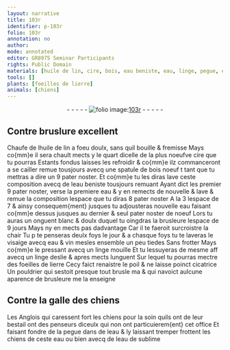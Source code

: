 ```yaml
---
layout: narrative
title: 103r
identifier: p-103r
folio: 103r
annotation: no
author:
mode: annotated
editor: GR8975 Seminar Participants
rights: Public Domain
materials: [huile de lin, cire, bois, eau beniste, eau, linge, pegue, eau de sublime]
tools: []
plants: [foeilles de lierre]
animals: [chiens]
---
```


<div class="folio" align="center">- - - - - <a href="http://gallica.bnf.fr/ark:/12148/btv1b10500001g/f211.item" target="_blank"><img src="https://cu-mkp.github.io/2017-workshop-edition/assets/photo-icon.png" alt="folio image: " style="display:inline-block; margin-bottom:-3px;"/>103r</a> - - - - - </div>    

## Contre bruslure excellent

 
Chaufe de l<span class="m">huile de lin</span> a foeu doulx, sans quil bouille & fremisse Mays co{mm}e il sera chault mects y le quart dicelle de la plus noeufve <span class="m">cire</span> que tu pourras Estants fondus laisses les refroidir & co{mm}e ilz commanceront a se cailler remue tousjours avecq une spatule de <span class="m">bois</span> noeuf t tant que tu mettras a dire un 9 pater noster. Et co{mm}e tu les diras lave ceste composition avecq de l<span class="m">eau beniste</span> tousjours remuant Ayant dict les premier 9 pater noster, verse la premiere <span class="m">eau</span> & y en remects de nouvelle & lave & remue la composition lespace que tu diras 8 pater noster A la 3 lespace de 7 & ainsy consequem{ment} jusques tu adjousteras nouvelle eau faisant co{mm}e dessus jusques au dernier & seul pater noster de noeuf Lors tu auras un onguent blanc & doulx duquel tu oingdras la brusleure lespace de 9 jours Mays ny en mects pas dadvantage Car il te faeroit surcroistre la chair Tu p te penseras deulx foys le jour & a chasque foys tu te laveras le visaige avecq eau & vin mesles ensemble un peu tiedes Sans frotter Mays co{mm}e le pressant avecq un <span class="m">linge</span> mouille Et tu lessuyeras de mesme aff avecq un <span class="m">linge</span> deslie & apres mects lunguent Sur lequel tu pourras mectre des <span class="pa">foeilles de lierre</span> Cecy faict renaistre le poil & ne laisse poinct cicatrice Un <span class="pro">pouldrier</span> qui sestoit presque tout brusle ma & qui navoict aulcune aparence de brusleure me la enseigne
    

## Contre la galle des <span class="al">chiens</span>

 
Les <span class="pl">Anglois</span> qui caressent fort les <span class="al">chiens</span> pour la soin quils ont de leur bestail ont des penseurs diceulx qui non ont particuierem{ent} cet office Et faisant fondre de la <span class="m">pegue</span> dans de leau & ly laissant tremper frottent les <span class="al">chiens</span> de ceste eau ou bien avecq de l<span class="m">eau de sublime</span>
 